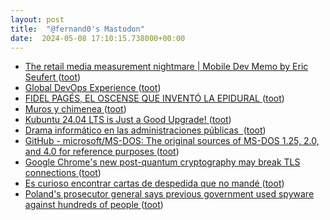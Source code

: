 ```yaml
---
layout: post
title:  "@fernand0's Mastodon"
date:  2024-05-08 17:10:15.738000+00:00
---
```

*  [The retail media measurement nightmare \| Mobile Dev Memo by Eric Seufert ](https://mobiledevmemo.com/the-measurement-nightmare-when-everything-is-an-ad-network) ([toot](https://mastodon.social/@fernand0/112406574906365419))
*  [Global DevOps Experience ](https://www.globaldevopsx.com) ([toot](https://mastodon.social/@fernand0/112406493702677389))
*  [FIDEL PAGÉS, EL OSCENSE QUE INVENTÓ LA EPIDURAL ](https://historiaragon.com/2024/01/26/fidel-pages-el-oscense-que-invento-la-epidural) ([toot](https://mastodon.social/@fernand0/112406236656128158))
*  [Muros y chimenea ](https://www.flickr.com/photos/fernand0/53684005971) ([toot](https://mastodon.social/@fernand0/112406236322584512))
*  [Kubuntu 24.04 LTS is Just a Good Upgrade! ](https://news.itsfoss.com/kubuntu-24-04) ([toot](https://mastodon.social/@fernand0/112405901767443107))
*  [Drama informático en las administraciones públicas  ](https://valenciaplaza.com/drama-informatico-en-las-administraciones-publica) ([toot](https://mastodon.social/@fernand0/112405184958859174))
*  [GitHub - microsoft/MS-DOS: The original sources of MS-DOS 1.25, 2.0, and 4.0 for reference purposes ](https://github.com/microsoft/MS-DO) ([toot](https://mastodon.social/@fernand0/112405009153477758))
*  [Google Chrome's new post-quantum cryptography may break TLS connections ](https://www.bleepingcomputer.com/news/security/google-chromes-new-post-quantum-cryptography-may-break-tls-connections) ([toot](https://mastodon.social/@fernand0/112404706470942095))
*  [Es curioso encontrar cartas de despedida que no mandé  ](https://mastodon.social/@fernand0/112404647541817686) ([toot](https://mastodon.social/@fernand0/112404647541817686))
*  [Poland's prosecutor general says previous government used spyware against hundreds of people ](https://apnews.com/article/poland-spyware-pegasus-nso-group-israel-413bb3cb27daac011d52b524c6d1616) ([toot](https://mastodon.social/@fernand0/112404487798649780))
